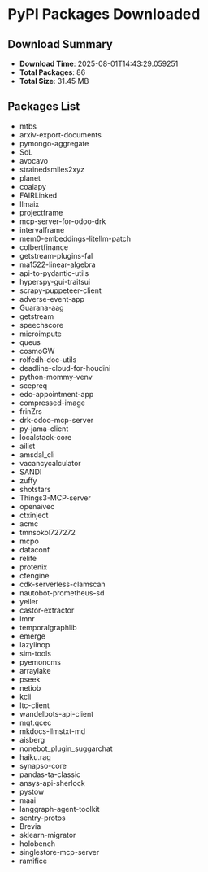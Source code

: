 # PyPI Packages Downloaded

## Download Summary
- **Download Time**: 2025-08-01T14:43:29.059251
- **Total Packages**: 86
- **Total Size**: 31.45 MB

## Packages List
- mtbs
- arxiv-export-documents
- pymongo-aggregate
- SoL
- avocavo
- strainedsmiles2xyz
- planet
- coaiapy
- FAIRLinked
- llmaix
- projectframe
- mcp-server-for-odoo-drk
- intervalframe
- mem0-embeddings-litellm-patch
- colbertfinance
- getstream-plugins-fal
- ma1522-linear-algebra
- api-to-pydantic-utils
- hyperspy-gui-traitsui
- scrapy-puppeteer-client
- adverse-event-app
- Guarana-aag
- getstream
- speechscore
- microimpute
- queus
- cosmoGW
- rolfedh-doc-utils
- deadline-cloud-for-houdini
- python-mommy-venv
- scepreq
- edc-appointment-app
- compressed-image
- frinZrs
- drk-odoo-mcp-server
- py-jama-client
- localstack-core
- ailist
- amsdal_cli
- vacancycalculator
- SANDI
- zuffy
- shotstars
- Things3-MCP-server
- openaivec
- ctxinject
- acmc
- tmnsokol727272
- mcpo
- dataconf
- relife
- protenix
- cfengine
- cdk-serverless-clamscan
- nautobot-prometheus-sd
- yeller
- castor-extractor
- lmnr
- temporalgraphlib
- emerge
- lazylinop
- sim-tools
- pyemoncms
- arraylake
- pseek
- netiob
- kcli
- ltc-client
- wandelbots-api-client
- mqt.qcec
- mkdocs-llmstxt-md
- aisberg
- nonebot_plugin_suggarchat
- haiku.rag
- synapso-core
- pandas-ta-classic
- ansys-api-sherlock
- pystow
- maai
- langgraph-agent-toolkit
- sentry-protos
- Brevia
- sklearn-migrator
- holobench
- singlestore-mcp-server
- ramifice
